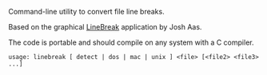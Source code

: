 Command-line utility to convert file line breaks.

Based on the graphical [LineBreak](http://code.google.com/p/linebreak/) application by Josh Aas.

The code is portable and should compile on any system with a C compiler.

```
usage: linebreak [ detect | dos | mac | unix ] <file> [<file2> <file3> ...]
```